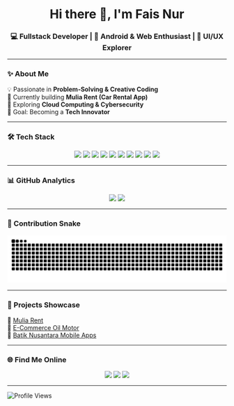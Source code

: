 <h1 align="center">Hi there 👋, I'm Fais Nur</h1>
<h3 align="center">💻 Fullstack Developer | 🚀 Android & Web Enthusiast | 🎨 UI/UX Explorer</h3>

---

### ✨ About Me
💡 Passionate in **Problem-Solving & Creative Coding**  
🔭 Currently building **Mulia Rent (Car Rental App)**  
🌱 Exploring **Cloud Computing & Cybersecurity**  
🎯 Goal: Becoming a **Tech Innovator**  

---

### 🛠️ Tech Stack
<p align="center">
  <img src="https://img.shields.io/badge/Java-ED8B00?style=for-the-badge&logo=openjdk&logoColor=white" />
  <img src="https://img.shields.io/badge/PHP-777BB4?style=for-the-badge&logo=php&logoColor=white" />
  <img src="https://img.shields.io/badge/JavaScript-F7DF1E?style=for-the-badge&logo=javascript&logoColor=black" />
  <img src="https://img.shields.io/badge/HTML5-E34F26?style=for-the-badge&logo=html5&logoColor=white" />
  <img src="https://img.shields.io/badge/CSS3-1572B6?style=for-the-badge&logo=css3&logoColor=white" />
  <img src="https://img.shields.io/badge/Bootstrap-7952B3?style=for-the-badge&logo=bootstrap&logoColor=white" />
  <img src="https://img.shields.io/badge/Android-3DDC84?style=for-the-badge&logo=android&logoColor=white" />
  <img src="https://img.shields.io/badge/MySQL-4479A1?style=for-the-badge&logo=mysql&logoColor=white" />
  <img src="https://img.shields.io/badge/Git-F05032?style=for-the-badge&logo=git&logoColor=white" />
  <img src="https://img.shields.io/badge/Postman-FF6C37?style=for-the-badge&logo=postman&logoColor=white" />
</p>

---

### 📊 GitHub Analytics
<p align="center">
  <img src="https://github-readme-stats.vercel.app/api?username=faisnur26&show_icons=true&theme=radical" height="165"/>
  <img src="https://github-readme-streak-stats.herokuapp.com?user=faisnur26&theme=radical&hide_border=false" height="165"/>
</p>

---


### 🐍 Contribution Snake
![Snake animation](https://github.com/faisnur26/faisnur26/blob/output/snake.svg)

---

### 🚀 Projects Showcase
🔗 [Mulia Rent](https://github.com/faisnur26/rental_mulia)  
🔗 [E-Commerce Oil Motor](https://github.com/faisnur26/gajah_motor_semarang)  
🔗 [Batik Nusantara Mobile Apps](https://github.com/faisnur26/Batik-Nusantara)  

---

### 🌐 Find Me Online
<p align="center">
  <a href="https://www.linkedin.com/in/fais-nur-amrulloh-20910a381"><img src="https://img.shields.io/badge/LinkedIn-blue?style=for-the-badge&logo=linkedin&logoColor=white" /></a>
  <a href="https://www.instagram.com/fais_26a?igsh=MWxsYmw5bTRpb252aQ==)"><img src="https://img.shields.io/badge/Instagram-ff006f?style=for-the-badge&logo=instagram&logoColor=white" /></a>
  <a href="mailto:faisnuramrulloh@gmail.com"><img src="https://img.shields.io/badge/Email-red?style=for-the-badge&logo=gmail&logoColor=white" /></a>
</p>

---

![Profile Views](https://komarev.com/ghpvc/?username=faisnur26&color=brightgreen&style=for-the-badge)
